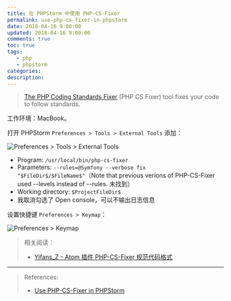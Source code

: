 ```yaml
---
title: 在 PHPStorm 中使用 PHP-CS-Fixer
permalink: use-php-cs-fixer-in-phpstorm
date: 2018-04-16 9:00:00
updated: 2018-04-16 9:00:00
comments: true
toc: true
tags:
   - php
   - phpstorm
categories:
description:
---
```


> [The PHP Coding Standards Fixer](https://github.com/FriendsOfPHP/PHP-CS-Fixer) (PHP CS Fixer) tool fixes your code to follow standards.

工作环境：MacBook。

打开 PHPStorm `Preferences > Tools > External Tools` 添加：

![Preferences > Tools > External Tools](https://cdn-qn.yifans.com/180416-use-php-cs-fixer-in-phpstorm-001.png)

<!-- more -->

- Program: `/usr/local/bin/php-cs-fixer`
- Parameters: `--rules=@Symfony --verbose fix "$FileDir$/$FileName$"`（Note that previous verions of PHP-CS-Fixer used --levels instead of --rules. 未找到）
- Working directory: `$ProjectFileDir$`
- 我取消勾选了 Open console，可以不输出日志信息

设置快捷键 `Preferences > Keymap`：

![Preferences > Keymap](https://cdn-qn.yifans.com/180416-use-php-cs-fixer-in-phpstorm-002.png)

> 相关阅读：
> - [Yifans_Z - Atom 插件 PHP-CS-Fixer 规范代码格式](/2017/06/13/atom-plugin-php-cs-fixer/)

---

> References:
> - [Use PHP-CS-Fixer in PHPStorm](https://gist.github.com/nienkedekker/3ddb9ece42233698c0e3f3e42cf1ff34)
